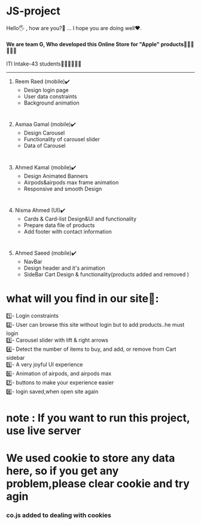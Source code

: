 # JS-project

<p>Hello🖐 , how are you?🤔 ... I hope you are doing well❤️.
<h4>We are team G, Who developed this Online Store for "Apple" products🧑🏻‍💻👨🏻‍💻</h4>

<p>ITI Intake-43 students👨🏻‍🎓👩🏻‍🎓</p>
<hr>
<ol>
  <li>Reem Raed (mobile)✔️
    <ul>
      <li>Design login page</li>
      <li>User data constraints</li>
      <li>Background animation</li>
    </ul>
  </li>
  <h1></h1>
  <li>Asmaa Gamal (mobile)✔️
    <ul>
      <li>Design Carousel</li>
      <li>Functionality of carousel slider</li>
      <li>Data of Carousel</li>
    </ul>
  </li>
  <h1></h1>
  <li>Ahmed Kamal (mobile)✔️
    <ul>
      <li>Design Animated Banners</li>
      <li>Airpods&airpods max frame animation</li>
      <li>Responsive and smooth Design</li>
    </ul>
  </li>
  <h1></h1>
  <li>Nisma Ahmed (UI)✔️
    <ul>
      <li>Cards & Card-list Design&UI and functionality</li>
      <li>Prepare data file of products</li>
      <li>Add footer with contact information</li>
    </ul>
  </li>
  <h1></h1>
  <li>Ahmed Saeed (mobile)✔️
    <ul>
      <li>NavBar</li>
      <li>Design header and it's animation</li>
      <li>SideBar Cart Design & functionality(products added and removed )</li>
    </ul>
  </li>
  
</ol>
<h1><b>what will you find in our site🔎:</b></h1>
       
  1️⃣- Login constraints<br>
  2️⃣- User can browse this site without login but to add products..he must login<br>
  3️⃣- Carousel slider with lift & right arrows<br>
  4️⃣- Detect the number of items to buy, and add, or remove from Cart sidebar<br>
  5️⃣- A very joyful UI experience<br>
  6️⃣- Animation of airpods, and airpods max<br>
  7️⃣- buttons to make your experience easier<br>
  8️⃣- login saved,when open site again<br>
 
<h1>note : If you want to run this project, use live server</h1>
<h1>We used cookie to store any data here, so if you get any problem,please clear cookie and try agin</h1> 

<h3>co.js added to dealing with cookies</h3>
